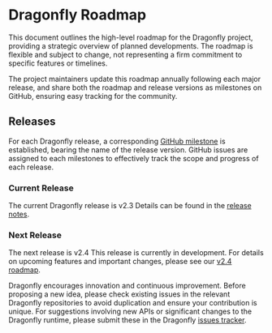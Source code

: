 # Dragonfly Roadmap

This document outlines the high-level roadmap for the Dragonfly project, providing a strategic overview of planned developments. The roadmap is flexible and subject to change, not representing a firm commitment to specific features or timelines.

The project maintainers update this roadmap annually following each major release, and share both the roadmap and release versions as milestones on GitHub, ensuring easy tracking for the community.

## Releases

For each Dragonfly release, a corresponding [GitHub milestone](https://github.com/dragonflyoss/dragonfly/milestones) is established, bearing the name of the release version. GitHub issues are assigned to each milestones to effectively track the scope and progress of each release.

### Current Release

The current Dragonfly release is v2.3 Details can be found in the [release notes](https://github.com/dragonflyoss/dragonfly/releases/tag/v2.3.0).

### Next Release

The next release is v2.4 This release is currently in development. For details on upcoming features and important changes, please see our [v2.4 roadmap](https://d7y.io/docs/next/roadmap-v2.4/).

Dragonfly encourages innovation and continuous improvement. Before proposing a new idea, please check existing issues in the relevant Dragonfly repositories to avoid duplication and ensure your contribution is unique. For suggestions involving new APIs or significant changes to the Dragonfly runtime, please submit these in the Dragonfly [issues tracker](https://github.com/dragonflyoss/dragonfly/issues).
